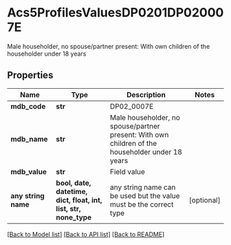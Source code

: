 # Acs5ProfilesValuesDP0201DP020007E

Male householder, no spouse/partner present: With own children of the householder under 18 years

## Properties
Name | Type | Description | Notes
------------ | ------------- | ------------- | -------------
**mdb_code** | **str** | DP02_0007E | 
**mdb_name** | **str** | Male householder, no spouse/partner present: With own children of the householder under 18 years | 
**mdb_value** | **str** | Field value | 
**any string name** | **bool, date, datetime, dict, float, int, list, str, none_type** | any string name can be used but the value must be the correct type | [optional]

[[Back to Model list]](../README.md#documentation-for-models) [[Back to API list]](../README.md#documentation-for-api-endpoints) [[Back to README]](../README.md)


